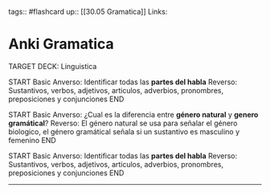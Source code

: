 tags:: #flashcard 
up:: [[30.05 Gramatica]]
Links: 
# Anki Gramatica
TARGET DECK: Linguistica

START
Basic
Anverso: 
Identificar todas las **partes del habla**
Reverso: 
Sustantivos, verbos, adjetivos, articulos, adverbios, pronombres, preposiciones y conjunciones
END

START
Basic
Anverso: 
¿Cual es la diferencia entre **género natural** y **genero gramátical**?
Reverso: 
El género natural se usa para señalar el género biologico, el género gramátical señala si un sustantivo es masculino y femenino
END

START
Basic
Anverso: 
Identificar todas las **partes del habla**
Reverso: 
Sustantivos, verbos, adjetivos, articulos, adverbios, pronombres, preposiciones y conjunciones
END
___